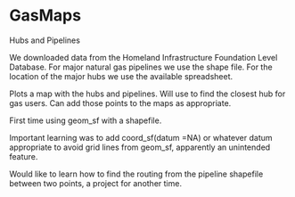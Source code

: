 # GasMaps
Hubs and Pipelines

We downloaded data from the Homeland Infrastructure Foundation Level Database. For major natural gas pipelines 
we use the shape file. For the location of the major hubs we use the available spreadsheet. 

Plots a map with the hubs and pipelines. Will use to find the closest hub for gas users. Can add those points to the maps
as appropriate. 

First time using geom_sf with a shapefile. 

Important learning was to add coord_sf(datum =NA) or whatever datum appropriate to avoid grid lines from geom_sf, 
apparently an unintended feature. 

Would like to learn how to find the routing from the pipeline shapefile between two points, a project for another time. 


